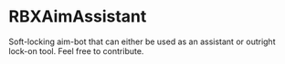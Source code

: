# RBXAimAssistant
Soft-locking aim-bot that can either be used as an assistant or outright lock-on tool. Feel free to contribute.
